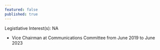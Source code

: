 ```yaml
---
featured: false
published: true
---
```

Legistlative Interest(s): NA

* Vice Chairman at Communications Committee from June 2019 to June 2023
